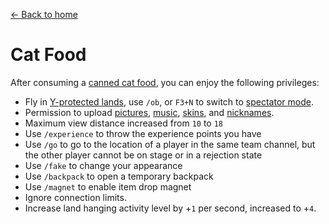 [← Back to home](../)
# Cat Food
After consuming a [canned cat food](../item/canned_cat.md), you can enjoy the following privileges:

- Fly in [Y-protected lands](../item/land_book.md#y-Fly), use `/ob`, or `F3+N` to switch to [spectator mode](https://minecraft.fandom.com/wiki/Spectator).
- Permission to upload [pictures](https://discord.com/channels/1083635390159794198/1083635391388733597), [music](https://discord.com/channels/1083635390159794198/1083635391388733598), [skins](https://discord.com/channels/1083635390159794198/1083635391388733599), and [nicknames](https://discord.com/channels/1083635390159794198/1083635391753629706).
- Maximum view distance increased from `10` to `18`
- Use `/experience` to throw the experience points you have
- Use `/go` to go to the location of a player in the same team channel, but the other player cannot be on stage or in a rejection state
- Use `/fake` to change your appearance
- Use `/backpack` to open a temporary backpack
- Use `/magnet` to enable item drop magnet
- Ignore connection limits.
- Increase land hanging activity level by +`1` per second, increased to +`4`.